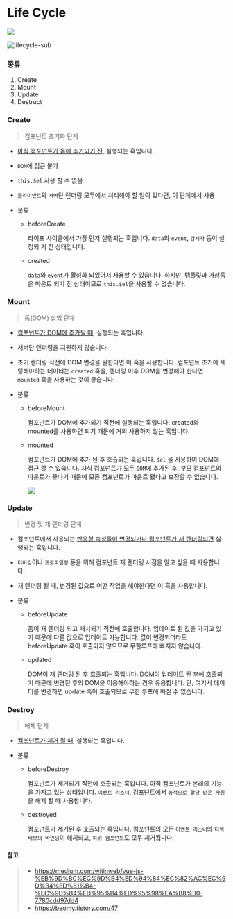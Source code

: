# Life Cycle

![](images/lifecycle.png)

![lifecycle-sub](images/lifecycle-sub.png)

### 종류

1. Create
2. Mount
3. Update
4. Destruct



### Create

> 컴포넌트 초기화 단계

- <u>아직 컴포넌트가 돔에 추가되기 전,</u> 실행되는 훅입니다.

- `DOM`에 접근 불가

- `this.$el` 사용 할 수 없음

- `클라이언트`와 `서버`단 렌더링 모두에서 처리해야 할 일이 있다면, 이 단계에서 사용
- 분류

  - beforeCreate

    라이프 사이클에서 가장 먼저 실행되는 훅입니다.  `data`와 `event`, `감시자` 등이 설정되 기 전 상태입니다.

  - created

    `data`와 `event`가 활성화 되있어서 사용할 수 있습니다. 하지만, 템플릿과 가상돔은 마운트 되기 전 상태이므로 `this.$el`을 사용할 수 없습니다.



### Mount

> 돔(DOM) 삽입 단계

- <u>컴포넌트가 DOM에 추가될 때</u>, 실행되는 훅입니다.

- 서버단 렌더링을 지원하지 않습니다.

- 초기 렌더링 직전에 DOM 변경을 원한다면 이 훅을 사용합니다. 컴포넌트 초기에 세팅해야하는 데이터는 `created` 훅을, 렌더링 이후 DOM을 변경해야 한다면 `mounted` 훅을 사용하는 것이 좋습니다.

- 분류

  - beforeMount

    컴포넌트가 DOM에 추가되기 직전에 실행되는 훅입니다. created와 mounted를 사용하면 되기 때문에 거의 사용하지 않는 훅입니다.

  - mounted

    컴포넌트가 DOM에 추가 된 후 호출되는 훅입니다. `$el` 을 사용하여 DOM에 접근 할 수 있습니다. 자식 컴포넌트가 모두 `DOM`에 추가된 후, 부모 컴포넌트의 마운트가 끝나기 때문에 모든 컴포넌트가 마운트 됐다고 보장할 수 없습니다.
    
    ![](images/lifecycle-mount.png)



### Update

>  변경 및 재 렌더링 단계

- 컴포넌트에서 사용되는 <u>반응형 속성들이 변경되거나 컴포넌트가 재 렌더링되면</u> 실행되는 훅입니다.

- `디버깅`이나 `프로파일링` 등을 위해 컴포넌트 재 렌더링 시점을 알고 싶을 때 사용합니다.

- 재 렌더링 될 때, 변경된 값으로 어떤 작업을 해야한다면 이 훅을 사용합니다.

- 분류

  - beforeUpdate

    돔이 재 렌더링 되고 패치되기 직전에 호출합니다. 업데이트 된 값을 가지고 있기 때문에 다른 값으로 업데이트 가능합니다. 값이 변경되더라도 beforeUpdate 훅이 호출되지 않으므로 무한루프에 빠지지 않습니다.

  - updated

    DOM이 재 렌더링 된 후 호출되는 훅입니다. DOM이 업데이트 된 후에 호출되기 때문에 변경된 후의 DOM을 이용해야하는 경우 유용합니다. 단, 여기서 데이터를 변경하면 update 훅이 호출되므로 무한 루프에 빠질 수 있습니다.




### Destroy

> 해체 단계

- <u>컴포넌트가 제거 될 때</u>, 실행되는 훅입니다.

- 분류

  - beforeDestroy

    컴포넌트가 제거되기 직전에 호출되는 훅입니다. 아직 컴포넌트가 본래의 기능을 가지고 있는 상태입니다. `이벤트 리스너`, 컴포넌트에서 `동적으로 할당 받은 자원`을 해제 할 때 사용합니다.

  - destroyed

    컴포넌트가 제거된 후 호출되는 훅입니다. 컴포넌트의 모든 `이벤트 리스너`와 `디렉티브의 바인딩`이 해제되고, `하위 컴포넌트`도 모두 제거됩니다.



#### 참고

> - https://medium.com/witinweb/vue-js-%EB%9D%BC%EC%9D%B4%ED%94%84%EC%82%AC%EC%9D%B4%ED%81%B4-%EC%9D%B4%ED%95%B4%ED%95%98%EA%B8%B0-7780cdd97dd4
> - https://beomy.tistory.com/47

